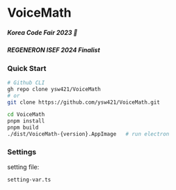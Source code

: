 # VoiceMath

##### Korea Code Fair 2023 🥉

##### REGENERON ISEF 2024 Finalist

### Quick Start

```bash
# Github CLI
gh repo clone ysw421/VoiceMath
# or
git clone https://github.com/ysw421/VoiceMath.git

cd VoiceMath
pnpm install
pnpm build
./dist/VoiceMath-{version}.AppImage   # run electron
```

### Settings

setting file:

```
setting-var.ts
```
